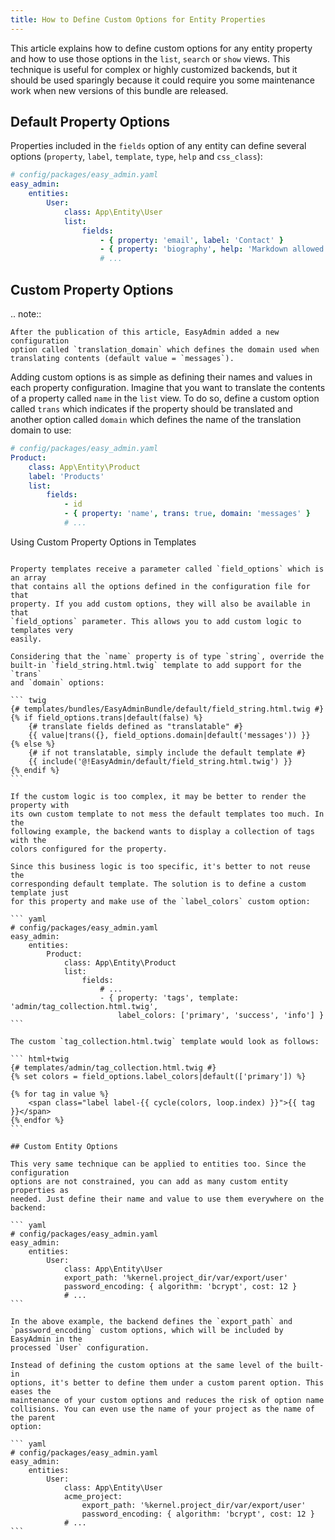 ```yaml
---
title: How to Define Custom Options for Entity Properties
---
```


This article explains how to define custom options for any entity property and
how to use those options in the `list`, `search` or `show` views. This
technique is useful for complex or highly customized backends, but it should be
used sparingly because it could require you some maintenance work when new
versions of this bundle are released.

## Default Property Options

Properties included in the `fields` option of any entity can define several
options (`property`, `label`, `template`, `type`, `help` and
`css_class`):

``` yaml
# config/packages/easy_admin.yaml
easy_admin:
    entities:
        User:
            class: App\Entity\User
            list:
                fields:
                    - { property: 'email', label: 'Contact' }
                    - { property: 'biography', help: 'Markdown allowed' }
                    # ...
```

## Custom Property Options

.. note::

    After the publication of this article, EasyAdmin added a new configuration
    option called `translation_domain` which defines the domain used when
    translating contents (default value = `messages`).

Adding custom options is as simple as defining their names and values in each
property configuration. Imagine that you want to translate the contents of a
property called `name` in the `list` view. To do so, define a custom option
called `trans` which indicates if the property should be translated and another
option called `domain` which defines the name of the translation domain to use:

``` yaml
# config/packages/easy_admin.yaml
Product:
    class: App\Entity\Product
    label: 'Products'
    list:
        fields:
            - id
            - { property: 'name', trans: true, domain: 'messages' }
            # ...
```

Using Custom Property Options in Templates
~~~~~~~~~~~~~~~~~~~~~~~~~~~~~~~~~~~~~~~~~~

Property templates receive a parameter called `field_options` which is an array
that contains all the options defined in the configuration file for that
property. If you add custom options, they will also be available in that
`field_options` parameter. This allows you to add custom logic to templates very
easily.

Considering that the `name` property is of type `string`, override the
built-in `field_string.html.twig` template to add support for the `trans`
and `domain` options:

``` twig
{# templates/bundles/EasyAdminBundle/default/field_string.html.twig #}
{% if field_options.trans|default(false) %}
    {# translate fields defined as "translatable" #}
    {{ value|trans({}, field_options.domain|default('messages')) }}
{% else %}
    {# if not translatable, simply include the default template #}
    {{ include('@!EasyAdmin/default/field_string.html.twig') }}
{% endif %}
```

If the custom logic is too complex, it may be better to render the property with
its own custom template to not mess the default templates too much. In the
following example, the backend wants to display a collection of tags with the
colors configured for the property.

Since this business logic is too specific, it's better to not reuse the
corresponding default template. The solution is to define a custom template just
for this property and make use of the `label_colors` custom option:

``` yaml
# config/packages/easy_admin.yaml
easy_admin:
    entities:
        Product:
            class: App\Entity\Product
            list:
                fields:
                    # ...
                    - { property: 'tags', template: 'admin/tag_collection.html.twig',
                        label_colors: ['primary', 'success', 'info'] }
```

The custom `tag_collection.html.twig` template would look as follows:

``` html+twig
{# templates/admin/tag_collection.html.twig #}
{% set colors = field_options.label_colors|default(['primary']) %}

{% for tag in value %}
    <span class="label label-{{ cycle(colors, loop.index) }}">{{ tag }}</span>
{% endfor %}
```

## Custom Entity Options

This very same technique can be applied to entities too. Since the configuration
options are not constrained, you can add as many custom entity properties as
needed. Just define their name and value to use them everywhere on the backend:

``` yaml
# config/packages/easy_admin.yaml
easy_admin:
    entities:
        User:
            class: App\Entity\User
            export_path: '%kernel.project_dir/var/export/user'
            password_encoding: { algorithm: 'bcrypt', cost: 12 }
            # ...
```

In the above example, the backend defines the `export_path` and
`password_encoding` custom options, which will be included by EasyAdmin in the
processed `User` configuration.

Instead of defining the custom options at the same level of the built-in
options, it's better to define them under a custom parent option. This eases the
maintenance of your custom options and reduces the risk of option name
collisions. You can even use the name of your project as the name of the parent
option:

``` yaml
# config/packages/easy_admin.yaml
easy_admin:
    entities:
        User:
            class: App\Entity\User
            acme_project:
                export_path: '%kernel.project_dir/var/export/user'
                password_encoding: { algorithm: 'bcrypt', cost: 12 }
            # ...
```

